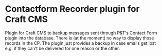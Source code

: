 # Contactform Recorder plugin for Craft CMS

Plugin for Craft CMS to backup messages sent through P&amp;T&#39;s Contact Form plugin into the database.
There is (at the moment) no way to display those records in the CP. The plugin just provides a backup in case emails get lost e.g. if they can't be delivered for one reason or the other.
